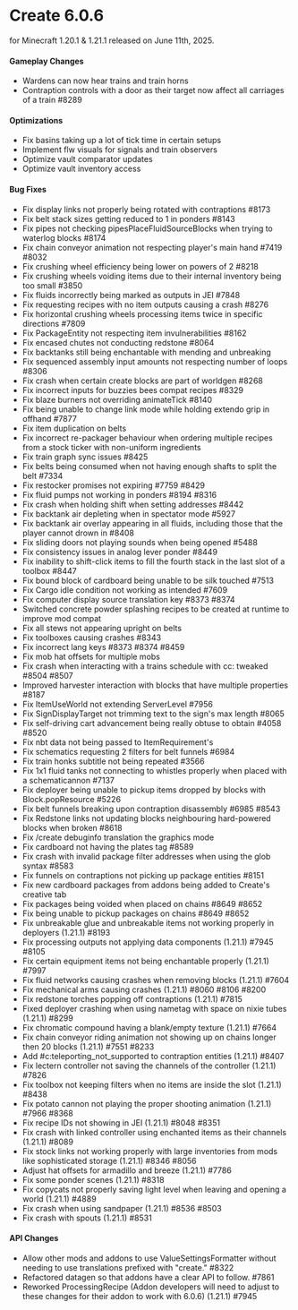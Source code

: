 # Create 6.0.6

for Minecraft 1.20.1 & 1.21.1 released on June 11th, 2025.

#### Gameplay Changes

- Wardens can now hear trains and train horns
- Contraption controls with a door as their target now affect all carriages of a train #8289

#### Optimizations

- Fix basins taking up a lot of tick time in certain setups
- Implement flw visuals for signals and train observers
- Optimize vault comparator updates
- Optimize vault inventory access

#### Bug Fixes

- Fix display links not properly being rotated with contraptions #8173
- Fix belt stack sizes getting reduced to 1 in ponders #8143
- Fix pipes not checking pipesPlaceFluidSourceBlocks when trying to waterlog blocks #8174
- Fix chain conveyor animation not respecting player's main hand #7419 #8032
- Fix crushing wheel efficiency being lower on powers of 2 #8218
- Fix crushing wheels voiding items due to their internal inventory being too small #3850
- Fix fluids incorrectly being marked as outputs in JEI #7848
- Fix requesting recipes with no item outputs causing a crash #8276
- Fix horizontal crushing wheels processing items twice in specific directions #7809
- Fix PackageEntity not respecting item invulnerabilities #8162
- Fix encased chutes not conducting redstone #8064
- Fix backtanks still being enchantable with mending and unbreaking
- Fix sequenced assembly input amounts not respecting number of loops #8306
- Fix crash when certain create blocks are part of worldgen #8268
- Fix incorrect inputs for buzzies bees compat recipes #8329
- Fix blaze burners not overriding animateTick #8140
- Fix being unable to change link mode while holding extendo grip in offhand #7877
- Fix item duplication on belts
- Fix incorrect re-packager behaviour when ordering multiple recipes from a stock ticker with non-uniform ingredients
- Fix train graph sync issues #8425
- Fix belts being consumed when not having enough shafts to split the belt #7334
- Fix restocker promises not expiring #7759 #8429
- Fix fluid pumps not working in ponders #8194 #8316
- Fix crash when holding shift when setting addresses #8442
- Fix backtank air depleting when in spectator mode #5927
- Fix backtank air overlay appearing in all fluids, including those that the player cannot drown in #8408
- Fix sliding doors not playing sounds when being opened #5488
- Fix consistency issues in analog lever ponder #8449
- Fix inability to shift-click items to fill the fourth stack in the last slot of a toolbox #8447
- Fix bound block of cardboard being unable to be silk touched #7513
- Fix Cargo idle condition not working as intended #7609
- Fix computer display source translation key #8373 #8374
- Switched concrete powder splashing recipes to be created at runtime to improve mod compat
- Fix all stews not appearing upright on belts
- Fix toolboxes causing crashes #8343
- Fix incorrect lang keys #8373 #8374 #8459
- Fix mob hat offsets for multiple mobs
- Fix crash when interacting with a trains schedule with cc: tweaked #8504 #8507
- Improved harvester interaction with blocks that have multiple properties #8187
- Fix ItemUseWorld not extending ServerLevel #7956
- Fix SignDisplayTarget not trimming text to the sign's max length #8065
- Fix self-driving cart advancement being really obtuse to obtain #4058 #8520
- Fix nbt data not being passed to ItemRequirement's
- Fix schematics requesting 2 filters for belt funnels #6984
- Fix train honks subtitle not being repeated #3566
- Fix 1x1 fluid tanks not connecting to whistles properly when placed with a schematicannon #7137
- Fix deployer being unable to pickup items dropped by blocks with Block.popResource #5226
- Fix belt funnels breaking upon contraption disassembly #6985 #8543
- Fix Redstone links not updating blocks neighbouring hard-powered blocks when broken #8618
- Fix /create debuginfo translation the graphics mode
- Fix cardboard not having the plates tag #8589
- Fix crash with invalid package filter addresses when using the glob syntax #8583
- Fix funnels on contraptions not picking up package entities #8151
- Fix new cardboard packages from addons being added to Create's creative tab
- Fix packages being voided when placed on chains #8649 #8652
- Fix being unable to pickup packages on chains #8649 #8652
- Fix unbreakable glue and unbreakable items not working properly in deployers (1.21.1) #8193
- Fix processing outputs not applying data components (1.21.1) #7945 #8105
- Fix certain equipment items not being enchantable properly (1.21.1) #7997
- Fix fluid networks causing crashes when removing blocks (1.21.1) #7604
- Fix mechanical arms causing crashes (1.21.1) #8060 #8106 #8200
- Fix redstone torches popping off contraptions (1.21.1) #7815
- Fixed deployer crashing when using nametag with space on nixie tubes (1.21.1) #8299
- Fix chromatic compound having a blank/empty texture (1.21.1) #7664
- Fix chain conveyor riding animation not showing up on chains longer then 20 blocks (1.21.1) #7551 #8233
- Add #c:teleporting_not_supported to contraption entities (1.21.1) #8407
- Fix lectern controller not saving the channels of the controller (1.21.1) #7826
- Fix toolbox not keeping filters when no items are inside the slot (1.21.1) #8438
- Fix potato cannon not playing the proper shooting animation (1.21.1) #7966 #8368
- Fix recipe IDs not showing in JEI (1.21.1) #8048 #8351
- Fix crash with linked controller using enchanted items as their channels (1.21.1) #8089
- Fix stock links not working properly with large inventories from mods like sophisticated storage (1.21.1) #8346 #8056
- Adjust hat offsets for armadillo and breeze (1.21.1) #7786
- Fix some ponder scenes (1.21.1) #8318
- Fix copycats not properly saving light level when leaving and opening a world (1.21.1) #4889
- Fix crash when using sandpaper (1.21.1) #8536 #8503
- Fix crash with spouts (1.21.1) #8531

#### API Changes

- Allow other mods and addons to use ValueSettingsFormatter without needing to use translations prefixed with "create."
  #8322
- Refactored datagen so that addons have a clear API to follow. #7861
- Reworked ProcessingRecipe (Addon developers will need to adjust to these changes for their addon to work with 6.0.6) (1.21.1) #7945